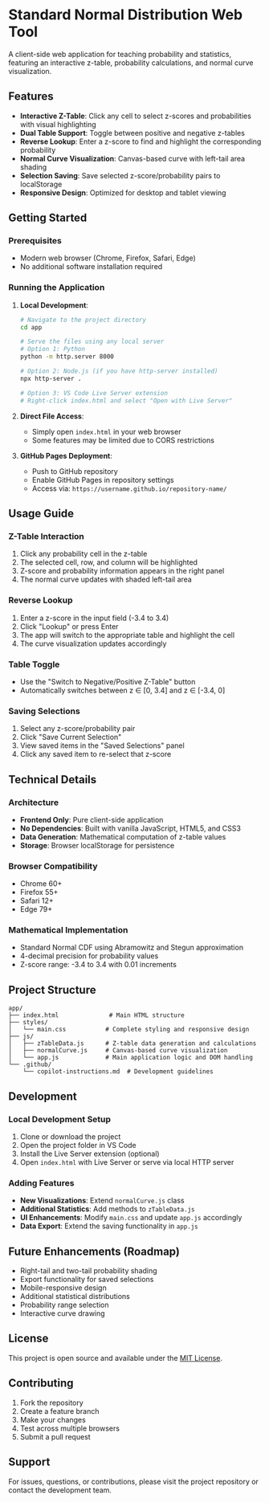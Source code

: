 # Standard Normal Distribution Web Tool

A client-side web application for teaching probability and statistics, featuring an interactive z-table, probability calculations, and normal curve visualization.

## Features

- **Interactive Z-Table**: Click any cell to select z-scores and probabilities with visual highlighting
- **Dual Table Support**: Toggle between positive and negative z-tables
- **Reverse Lookup**: Enter a z-score to find and highlight the corresponding probability
- **Normal Curve Visualization**: Canvas-based curve with left-tail area shading
- **Selection Saving**: Save selected z-score/probability pairs to localStorage
- **Responsive Design**: Optimized for desktop and tablet viewing

## Getting Started

### Prerequisites
- Modern web browser (Chrome, Firefox, Safari, Edge)
- No additional software installation required

### Running the Application

1. **Local Development**:
   ```bash
   # Navigate to the project directory
   cd app
   
   # Serve the files using any local server
   # Option 1: Python
   python -m http.server 8000
   
   # Option 2: Node.js (if you have http-server installed)
   npx http-server .
   
   # Option 3: VS Code Live Server extension
   # Right-click index.html and select "Open with Live Server"
   ```

2. **Direct File Access**:
   - Simply open `index.html` in your web browser
   - Some features may be limited due to CORS restrictions

3. **GitHub Pages Deployment**:
   - Push to GitHub repository
   - Enable GitHub Pages in repository settings
   - Access via: `https://username.github.io/repository-name/`

## Usage Guide

### Z-Table Interaction
1. Click any probability cell in the z-table
2. The selected cell, row, and column will be highlighted
3. Z-score and probability information appears in the right panel
4. The normal curve updates with shaded left-tail area

### Reverse Lookup
1. Enter a z-score in the input field (-3.4 to 3.4)
2. Click "Lookup" or press Enter
3. The app will switch to the appropriate table and highlight the cell
4. The curve visualization updates accordingly

### Table Toggle
- Use the "Switch to Negative/Positive Z-Table" button
- Automatically switches between z ∈ [0, 3.4] and z ∈ [-3.4, 0]

### Saving Selections
1. Select any z-score/probability pair
2. Click "Save Current Selection"
3. View saved items in the "Saved Selections" panel
4. Click any saved item to re-select that z-score

## Technical Details

### Architecture
- **Frontend Only**: Pure client-side application
- **No Dependencies**: Built with vanilla JavaScript, HTML5, and CSS3
- **Data Generation**: Mathematical computation of z-table values
- **Storage**: Browser localStorage for persistence

### Browser Compatibility
- Chrome 60+
- Firefox 55+
- Safari 12+
- Edge 79+

### Mathematical Implementation
- Standard Normal CDF using Abramowitz and Stegun approximation
- 4-decimal precision for probability values
- Z-score range: -3.4 to 3.4 with 0.01 increments

## Project Structure

```
app/
├── index.html              # Main HTML structure
├── styles/
│   └── main.css           # Complete styling and responsive design
├── js/
│   ├── zTableData.js      # Z-table data generation and calculations
│   ├── normalCurve.js     # Canvas-based curve visualization
│   └── app.js             # Main application logic and DOM handling
└── .github/
    └── copilot-instructions.md  # Development guidelines
```

## Development

### Local Development Setup
1. Clone or download the project
2. Open the project folder in VS Code
3. Install the Live Server extension (optional)
4. Open `index.html` with Live Server or serve via local HTTP server

### Adding Features
- **New Visualizations**: Extend `normalCurve.js` class
- **Additional Statistics**: Add methods to `zTableData.js`
- **UI Enhancements**: Modify `main.css` and update `app.js` accordingly
- **Data Export**: Extend the saving functionality in `app.js`

## Future Enhancements (Roadmap)

- Right-tail and two-tail probability shading
- Export functionality for saved selections
- Mobile-responsive design
- Additional statistical distributions
- Probability range selection
- Interactive curve drawing

## License

This project is open source and available under the [MIT License](LICENSE).

## Contributing

1. Fork the repository
2. Create a feature branch
3. Make your changes
4. Test across multiple browsers
5. Submit a pull request

## Support

For issues, questions, or contributions, please visit the project repository or contact the development team.
